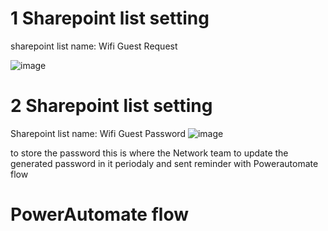 
# 1 Sharepoint list setting
sharepoint list name: Wifi Guest Request

![image](https://github.com/user-attachments/assets/92c7ae35-64a9-497f-a329-c44a2c639196)

# 2 Sharepoint list setting
Sharepoint list name: Wifi Guest Password
![image](https://github.com/user-attachments/assets/c523e846-9a7f-44d6-b70b-3c70eddb0e06)

to store the password this is where the Network team to update the generated password in it periodaly and sent reminder with Powerautomate flow

# PowerAutomate flow
